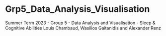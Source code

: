 # Grp5_Data_Analysis_Visualisation
Summer Term 2023 - Group 5 - Data Analysis and Visualisation - Sleep &amp; Cognitive Abilities
Louis Chambaud, Wasilios Gaitanidis and Alexander Renz

